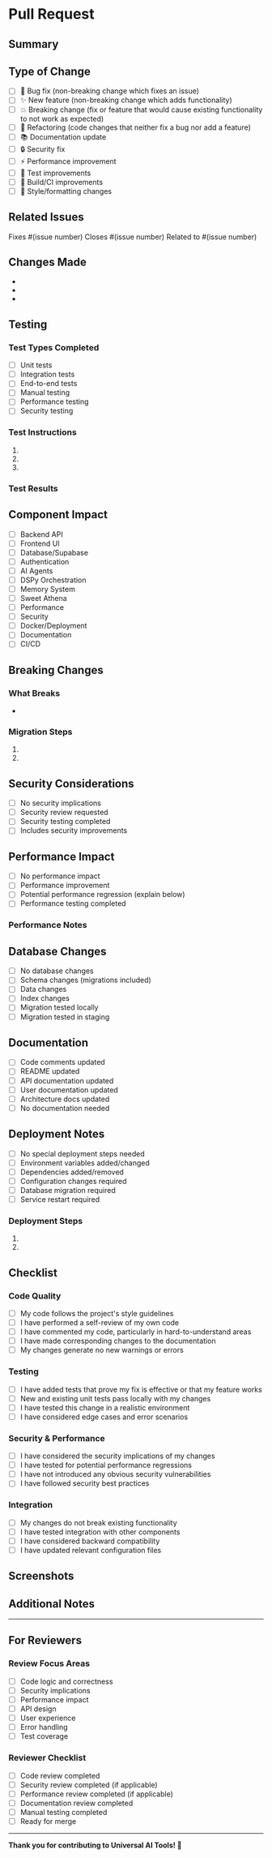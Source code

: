 # Pull Request

## Summary
<!-- Provide a brief summary of the changes in this PR -->

## Type of Change
<!-- Mark the relevant option with an "x" -->
- [ ] 🐛 Bug fix (non-breaking change which fixes an issue)
- [ ] ✨ New feature (non-breaking change which adds functionality)
- [ ] 💥 Breaking change (fix or feature that would cause existing functionality to not work as expected)
- [ ] 🔧 Refactoring (code changes that neither fix a bug nor add a feature)
- [ ] 📚 Documentation update
- [ ] 🔒 Security fix
- [ ] ⚡ Performance improvement
- [ ] 🧪 Test improvements
- [ ] 🔨 Build/CI improvements
- [ ] 🎨 Style/formatting changes

## Related Issues
<!-- Link to related issues -->
Fixes #(issue number)
Closes #(issue number)
Related to #(issue number)

## Changes Made
<!-- Describe the changes in detail -->
- 
- 
- 

## Testing
<!-- Describe the tests you ran and provide instructions to reproduce -->

### Test Types Completed
- [ ] Unit tests
- [ ] Integration tests
- [ ] End-to-end tests
- [ ] Manual testing
- [ ] Performance testing
- [ ] Security testing

### Test Instructions
1. 
2. 
3. 

### Test Results
<!-- Include test output, screenshots, or other evidence -->

## Component Impact
<!-- Mark all components that are affected by this change -->
- [ ] Backend API
- [ ] Frontend UI
- [ ] Database/Supabase
- [ ] Authentication
- [ ] AI Agents
- [ ] DSPy Orchestration
- [ ] Memory System
- [ ] Sweet Athena
- [ ] Performance
- [ ] Security
- [ ] Docker/Deployment
- [ ] Documentation
- [ ] CI/CD

## Breaking Changes
<!-- If this is a breaking change, describe what breaks and migration steps -->

### What Breaks
- 

### Migration Steps
1. 
2. 

## Security Considerations
<!-- Describe any security implications of this change -->
- [ ] No security implications
- [ ] Security review requested
- [ ] Security testing completed
- [ ] Includes security improvements

## Performance Impact
<!-- Describe any performance implications -->
- [ ] No performance impact
- [ ] Performance improvement
- [ ] Potential performance regression (explain below)
- [ ] Performance testing completed

### Performance Notes
<!-- If applicable, describe performance changes -->

## Database Changes
<!-- Mark if this PR includes database changes -->
- [ ] No database changes
- [ ] Schema changes (migrations included)
- [ ] Data changes
- [ ] Index changes
- [ ] Migration tested locally
- [ ] Migration tested in staging

## Documentation
<!-- Documentation changes -->
- [ ] Code comments updated
- [ ] README updated
- [ ] API documentation updated
- [ ] User documentation updated
- [ ] Architecture docs updated
- [ ] No documentation needed

## Deployment Notes
<!-- Special deployment considerations -->
- [ ] No special deployment steps needed
- [ ] Environment variables added/changed
- [ ] Dependencies added/removed
- [ ] Configuration changes required
- [ ] Database migration required
- [ ] Service restart required

### Deployment Steps
<!-- If special steps are needed -->
1. 
2. 

## Checklist
<!-- Complete the checklist before requesting review -->

### Code Quality
- [ ] My code follows the project's style guidelines
- [ ] I have performed a self-review of my own code
- [ ] I have commented my code, particularly in hard-to-understand areas
- [ ] I have made corresponding changes to the documentation
- [ ] My changes generate no new warnings or errors

### Testing
- [ ] I have added tests that prove my fix is effective or that my feature works
- [ ] New and existing unit tests pass locally with my changes
- [ ] I have tested this change in a realistic environment
- [ ] I have considered edge cases and error scenarios

### Security & Performance
- [ ] I have considered the security implications of my changes
- [ ] I have tested for potential performance regressions
- [ ] I have not introduced any obvious security vulnerabilities
- [ ] I have followed security best practices

### Integration
- [ ] My changes do not break existing functionality
- [ ] I have tested integration with other components
- [ ] I have considered backward compatibility
- [ ] I have updated relevant configuration files

## Screenshots
<!-- If applicable, add screenshots to help explain your changes -->

## Additional Notes
<!-- Any additional information for reviewers -->

---

## For Reviewers

### Review Focus Areas
<!-- Suggest areas where reviewers should pay special attention -->
- [ ] Code logic and correctness
- [ ] Security implications
- [ ] Performance impact
- [ ] API design
- [ ] User experience
- [ ] Error handling
- [ ] Test coverage

### Reviewer Checklist
- [ ] Code review completed
- [ ] Security review completed (if applicable)
- [ ] Performance review completed (if applicable)
- [ ] Documentation review completed
- [ ] Manual testing completed
- [ ] Ready for merge

---

**Thank you for contributing to Universal AI Tools! 🚀**